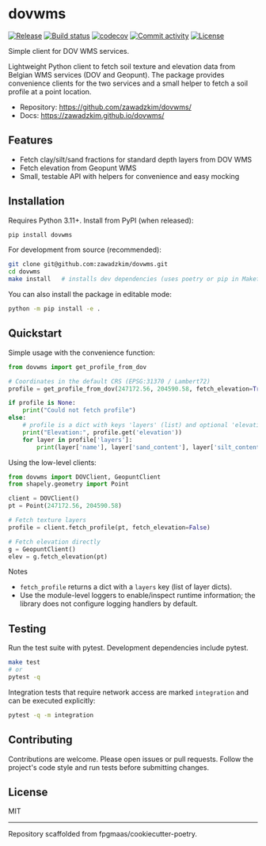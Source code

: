 # dovwms

[![Release](https://img.shields.io/github/v/release/zawadzkim/dovwms)](https://img.shields.io/github/v/release/zawadzkim/dovwms)
[![Build status](https://img.shields.io/github/actions/workflow/status/zawadzkim/dovwms/main.yml?branch=main)](https://github.com/zawadzkim/dovwms/actions/workflows/main.yml?query=branch%3Amain)
[![codecov](https://codecov.io/gh/zawadzkim/dovwms/branch/main/graph/badge.svg)](https://codecov.io/gh/zawadzkim/dovwms)
[![Commit activity](https://img.shields.io/github/commit-activity/m/zawadzkim/dovwms)](https://img.shields.io/github/commit-activity/m/zawadzkim/dovwms)
[![License](https://img.shields.io/github/license/zawadzkim/dovwms)](https://img.shields.io/github/license/zawadzkim/dovwms)

Simple client for DOV WMS services.

Lightweight Python client to fetch soil texture and elevation data from
Belgian WMS services (DOV and Geopunt). The package provides convenience
clients for the two services and a small helper to fetch a soil profile at
a point location.

- Repository: <https://github.com/zawadzkim/dovwms/>
- Docs: <https://zawadzkim.github.io/dovwms/>

## Features

- Fetch clay/silt/sand fractions for standard depth layers from DOV WMS
- Fetch elevation from Geopunt WMS
- Small, testable API with helpers for convenience and easy mocking

## Installation

Requires Python 3.11+. Install from PyPI (when released):

```bash
pip install dovwms
```

For development from source (recommended):

```bash
git clone git@github.com:zawadzkim/dovwms.git
cd dovwms
make install   # installs dev dependencies (uses poetry or pip in Makefile)
```

You can also install the package in editable mode:

```bash
python -m pip install -e .
```

## Quickstart

Simple usage with the convenience function:

```python
from dovwms import get_profile_from_dov

# Coordinates in the default CRS (EPSG:31370 / Lambert72)
profile = get_profile_from_dov(247172.56, 204590.58, fetch_elevation=True)

if profile is None:
    print("Could not fetch profile")
else:
    # profile is a dict with keys 'layers' (list) and optional 'elevation'
    print("Elevation:", profile.get('elevation'))
    for layer in profile['layers']:
        print(layer['name'], layer['sand_content'], layer['silt_content'], layer['clay_content'])
```

Using the low-level clients:

```python
from dovwms import DOVClient, GeopuntClient
from shapely.geometry import Point

client = DOVClient()
pt = Point(247172.56, 204590.58)

# Fetch texture layers
profile = client.fetch_profile(pt, fetch_elevation=False)

# Fetch elevation directly
g = GeopuntClient()
elev = g.fetch_elevation(pt)
```

Notes
- `fetch_profile` returns a dict with a `layers` key (list of layer dicts).
- Use the module-level loggers to enable/inspect runtime information; the
	library does not configure logging handlers by default.

## Testing

Run the test suite with pytest. Development dependencies include pytest.

```bash
make test
# or
pytest -q
```

Integration tests that require network access are marked `integration` and
can be executed explicitly:

```bash
pytest -q -m integration
```

## Contributing

Contributions are welcome. Please open issues or pull requests. Follow the
project's code style and run tests before submitting changes.

## License

MIT

---

Repository scaffolded from fpgmaas/cookiecutter-poetry.
